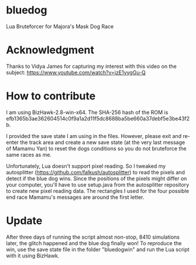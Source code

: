 # bluedog
Lua Bruteforcer for Majora's Mask Dog Race

# Acknowledgment
Thanks to Vidya James for capturing my interest with this video on the subject: https://www.youtube.com/watch?v=jzE1yygGu-Q

# How to contribute
I am using BizHawk-2.8-win-x64. The SHA-256 hash of the ROM is efb1365b3ae362604514c0f9a1a2d11f5dc8688ba5be660a37debf5e3be43f2b.

I provided the save state I am using in the files. However, please exit and re-enter the track area and create a new save state (at the very last message of Mamamu Yan) to reset the dogs conditions so you do not bruteforce the same races as me.

Unfortunately, Lua doesn't support pixel reading. So I tweaked my autosplitter (https://github.com/falkush/autosplitter) to read the pixels and detect if the blue dog wins. Since the positions of the pixels might differ on your computer, you'll have to use setup.java from the autosplitter repository to create new pixel reading data. The rectangles I used for the four possible end race Mamamu's messages are around the first letter.

# Update
After three days of running the script almost non-stop, 8410 simulations later, the glitch happened and the blue dog finally won! To reproduce the win, use the save state file in the folder "bluedogwin" and run the Lua script with it using BizHawk.
